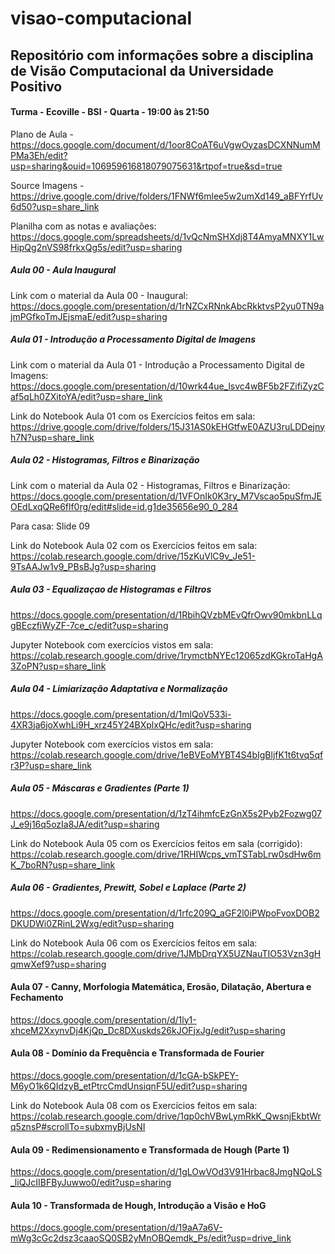 # visao-computacional

## Repositório com informações sobre a disciplina de Visão Computacional da Universidade Positivo

#### Turma - Ecoville - BSI - Quarta - 19:00 às 21:50

Plano de Aula - https://docs.google.com/document/d/1oor8CoAT6uVgwOyzasDCXNNumMPMa3Eh/edit?usp=sharing&ouid=106959616818079075631&rtpof=true&sd=true

Source Imagens - https://drive.google.com/drive/folders/1FNWf6mlee5w2umXd149_aBFYrfUv6d50?usp=share_link

Planilha com as notas e avaliações: https://docs.google.com/spreadsheets/d/1vQcNmSHXdj8T4AmyaMNXY1LwHipQg2nVS98frkxQg5s/edit?usp=sharing

##### Aula 00 - Aula Inaugural
Link com o material da Aula 00 - Inaugural:
https://docs.google.com/presentation/d/1rNZCxRNnkAbcRkktvsP2yu0TN9ajmPGfkoTmJEjsmaE/edit?usp=sharing

##### Aula 01 - Introdução a Processamento Digital de Imagens
Link com o material da Aula 01 - Introdução a Processamento Digital de Imagens:
https://docs.google.com/presentation/d/10wrk44ue_lsvc4wBF5b2FZifiZyzCaf5qLh0ZXitoYA/edit?usp=share_link

Link do Notebook Aula 01 com os Exercícios feitos em sala:
https://drive.google.com/drive/folders/15J31AS0kEHGtfwE0AZU3ruLDDejnyh7N?usp=share_link

##### Aula 02 - Histogramas, Filtros e Binarização
Link com o material da Aula 02 - Histogramas, Filtros e Binarização:
https://docs.google.com/presentation/d/1VFOnIk0K3ry_M7Vscao5puSfmJEOEdLxqQRe6flf0rg/edit#slide=id.g1de35656e90_0_284

Para casa: Slide 09

Link do Notebook Aula 02 com os Exercícios feitos em sala:
https://colab.research.google.com/drive/15zKuVlC9v_Je51-9TsAAJw1v9_PBsBJg?usp=sharing

##### Aula 03 - Equalizaçao de Histogramas e Filtros
https://docs.google.com/presentation/d/1RbihQVzbMEvQfrOwv90mkbnLLqgBEczfiWyZF-7ce_c/edit?usp=sharing

Jupyter Notebook com exercícios vistos em sala:
https://colab.research.google.com/drive/1rymctbNYEc12065zdKGkroTaHgA3ZoPN?usp=share_link

##### Aula 04 - Limiarização Adaptativa e Normalização
https://docs.google.com/presentation/d/1mlQoV533i-4XR3ja6joXwhLi9H_xrz45Y24BXplxQHc/edit?usp=sharing

Jupyter Notebook com exercícios vistos em sala: 
https://colab.research.google.com/drive/1eBVEoMYBT4S4bIgBljfK1t6tvq5qfr3P?usp=share_link

##### Aula 05 - Máscaras e Gradientes (Parte 1)
https://docs.google.com/presentation/d/1zT4ihmfcEzGnX5s2Pyb2Fozwg07J_e9j16q5ozIa8JA/edit?usp=sharing

Link do Notebook Aula 05 com os Exercícios feitos em sala (corrigido):
https://colab.research.google.com/drive/1RHIWcps_vmTSTabLrw0sdHw6mK_7boRN?usp=share_link

##### Aula 06 - Gradientes, Prewitt, Sobel e Laplace (Parte 2)
https://docs.google.com/presentation/d/1rfc209Q_aGF2l0iPWpoFvoxDOB2DKUDWi0ZRinL2Wxg/edit?usp=sharing

Link do Notebook Aula 06 com os Exercícios feitos em sala:
https://colab.research.google.com/drive/1JMbDrqYX5UZNauTIO53Vzn3gHqmwXef9?usp=sharing

#### Aula 07 - Canny, Morfologia Matemática, Erosão, Dilatação, Abertura e Fechamento
https://docs.google.com/presentation/d/1ly1-xhceM2XxynvDj4KjQp_Dc8DXuskds26kJOFjxJg/edit?usp=sharing

#### Aula 08 - Domínio da Frequência e Transformada de Fourier
https://docs.google.com/presentation/d/1cGA-bSkPEY-M6yO1k6QIdzyB_etPtrcCmdUnsiqnF5U/edit?usp=sharing

Link do Notebook Aula 08 com os Exercícios feitos em sala:
https://colab.research.google.com/drive/1qp0chVBwLymRkK_QwsnjEkbtWrq5znsP#scrollTo=subxmyBjUsNI

#### Aula 09 - Redimensionamento e Transformada de Hough (Parte 1)
https://docs.google.com/presentation/d/1gLOwVOd3V91Hrbac8JmgNQoLS_liQJcIIBFByJuwwo0/edit?usp=sharing

#### Aula 10 - Transformada de Hough, Introdução a Visão e HoG
https://docs.google.com/presentation/d/19aA7a6V-mWg3cGc2dsz3caaoSQ0SB2yMnOBQemdk_Ps/edit?usp=drive_link





